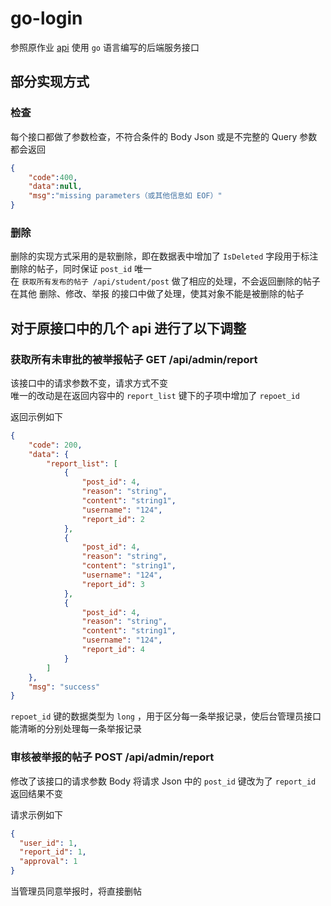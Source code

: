 # go-login

参照原作业 [api](https://apifox.com/apidoc/shared-e228cfbb-d012-45df-943f-268ea9ad8f60?pwd=hellojh_2024) 使用 `go` 语言编写的后端服务接口  

## 部分实现方式

### 检查

每个接口都做了参数检查，不符合条件的 Body Json 或是不完整的 Query 参数都会返回

``` json
{
    "code":400,
    "data":null,
    "msg":"missing parameters（或其他信息如 EOF）"
}
```

### 删除

删除的实现方式采用的是软删除，即在数据表中增加了 `IsDeleted` 字段用于标注删除的帖子，同时保证 `post_id` 唯一  
在 `获取所有发布的帖子 /api/student/post` 做了相应的处理，不会返回删除的帖子  
在其他 删除、修改、举报 的接口中做了处理，使其对象不能是被删除的帖子  

## 对于原接口中的几个 api 进行了以下调整

### 获取所有未审批的被举报帖子 GET /api/admin/report

该接口中的请求参数不变，请求方式不变  
唯一的改动是在返回内容中的 `report_list` 键下的子项中增加了 `repoet_id`   

返回示例如下
``` json
{
    "code": 200,
    "data": {
        "report_list": [
            {
                "post_id": 4,
                "reason": "string",
                "content": "string1",
                "username": "124",
                "report_id": 2
            },
            {
                "post_id": 4,
                "reason": "string",
                "content": "string1",
                "username": "124",
                "report_id": 3
            },
            {
                "post_id": 4,
                "reason": "string",
                "content": "string1",
                "username": "124",
                "report_id": 4
            }
        ]
    },
    "msg": "success"
}
```

`repoet_id` 键的数据类型为 `long` ，用于区分每一条举报记录，使后台管理员接口能清晰的分别处理每一条举报记录

### 审核被举报的帖子 POST /api/admin/report

修改了该接口的请求参数 Body
将请求 Json 中的 `post_id` 键改为了 `report_id`
返回结果不变

请求示例如下
``` json
{
  "user_id": 1,
  "report_id": 1,
  "approval": 1
}
```
当管理员同意举报时，将直接删帖
